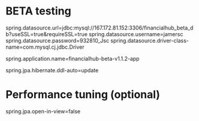 # BETA testing
spring.datasource.url=jdbc:mysql://167.172.81.152:3306/financialhub_beta_db?useSSL=true&requireSSL=true
spring.datasource.username=jamersc
spring.datasource.password=932810_Jsc
spring.datasource.driver-class-name=com.mysql.cj.jdbc.Driver

spring.application.name=financialhub-beta-v1.1.2-app

spring.jpa.hibernate.ddl-auto=update

# Performance tuning (optional)
spring.jpa.open-in-view=false